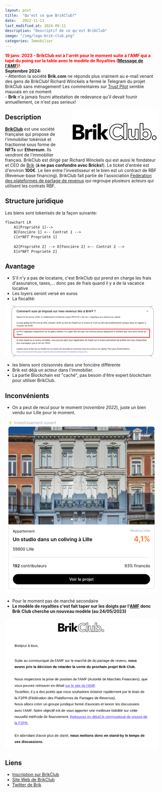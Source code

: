 ```yaml
---
layout: post
title:  "Qu'est ce que BrikClub?"
date:   2022-11-13
last_modified_at: 2024-09-11
description: "Descriptif de ce qu'est BrikClub"
image: "/img/logo-brik-club.png"
categories: Immobilier
---
```


<span style="color:red;">**<i class="icon fa fa-triangle-exclamation"></i> 19 janv. 2023 - BrikClub est à l'arrêt pour le moment suite à l'AMF qui a tapé du poing sur la table avec le modèle de Royalties ([Message de l'AMF](https://www.amf-france.org/fr/actualites-publications/communiques/communiques-de-lamf/lamf-met-en-garde-le-public-contre-certaines-plateformes-proposant-dinvestir-dans-limmobilier-sous))! <i class="icon fa fa-triangle-exclamation"></i>**</span>
<br/>
**Septembre 2024:**<br/>
    - Attention la société **Brik.com** ne réponds plus vraiment au e-mail venant des gens de BrikClub! Richard Winckels a fermé le Telegram du projet BrikClub sans ménagement! Les commentaires sur [Trust Pilot](https://fr.trustpilot.com/review/brik.com) semble mauvais en ce moment
    <br/>
    - **Brik** n'a jamais fourni attestation de redevance qu'il devait founir annuellement, ce n'est pas serieux!

<img src="/img/logo-brik-club.png" align="right" class="hide-on-small-only" style="margin-left: 20px; height: 150px" />

## Description

[**BrikClub**](https://www.brik.com/invite/aSD3Pt) est une société française qui propose de l'immobilier tokénisé et fractionné sous forme de **NFTs** sur **Ethereum**. Ils vendront de l'immobilier français. BrikClub est dirigé par Richard Winckels qui est aussi le fondateur et CEO de [Brik](https://brik.com) (**à ne pas confondre avec Bricks!**).
Le ticket d'entrée est d'environ **100€**. Le lien entre l'investisseur et le bien est un contract de RBF (Revenue-base financing). BrikClub fait partie de l'association [Fédération des plateformes de partage de revenus](https://www.f2pr.org/) qui regroupe plusieurs acteurs qui utilisent les contrats RBF.

## Structure juridique

Les biens sont tokenisés de la façon suivante:

```mermaid
flowchart LR
    A1[Propriété 1]-->
    B[Foncière 1] <-- Contrat 1 -->
    C[n*NFT Propriété 1]

    A2[Propriété 2] --> D[Foncière 2] <-- Contrat 2 --> 
    E[n*NFT Propriété 2]
```

## Avantage

- S'il n'y a pas de locataire, c'est BrikClub qui prend en charge les frais d'assurance, taxes,... donc pas de frais quand il y a de la vacance locative
- Les loyers seront versé en euros
- La fiscalité:

<div class="row">
    <div class="col s12" style="text-align: center;">
            <img src="/img/BrikClub.png" class="responsive-img" />
    </div>
</div>

- les biens sont cloisonnés dans une fonciére différente
- Brik est déjà un acteur dans l'immobilier.
- La partie Blockchain est "caché", pas besoin d'être expert blockchain pour utiliser BrikClub.

## Inconvénients

- On a peut de recul pour le moment (*novembre 2022*), juste un bien vendu sur Lille pour le moment.
<div class="row">
    <div class="col s12" style="text-align: center;">
            <img src="/img/BrikClub-Lille.png" class="responsive-img" />
    </div>
</div>

- Pour le moment pas de marché secondaire
- **Le modèle de royalties c'est fait taper sur les doigts par l'[AMF](https://www.amf-france.org/fr/actualites-publications/communiques/communiques-de-lamf/lamf-met-en-garde-le-public-contre-certaines-plateformes-proposant-dinvestir-dans-limmobilier-sous) donc Brik Club cherche un nouveau modèle (au 24/05/2023)**
<div class="row">
    <div class="col s12" style="text-align: center;">
            <img src="/img/Brik-club_AMF.png" class="responsive-img" />
    </div>
</div>

## Liens

- [Inscription sur BrikClub](https://www.brik.com/invite/aSD3Pt)
- [Site Web de BrikClub](https://club.brik.com)
- [Twitter de Brik](https://twitter.com/brikimmo1)
